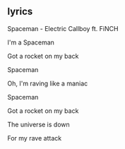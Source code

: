 ## lyrics

Spaceman - Electric Callboy ft. FiNCH

I'm a Spaceman

Got a rocket on my back

Spaceman

Oh, I'm raving like a maniac

Spaceman

Got a rocket on my back

The universe is down

For my rave attack
